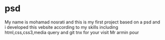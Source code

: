 # psd
My name is mohamad nosrati and this is my first project based on a psd and i developed this vebsite according to my skills including html,css,css3,media query and git
tnx for your visit Mr armin pour
